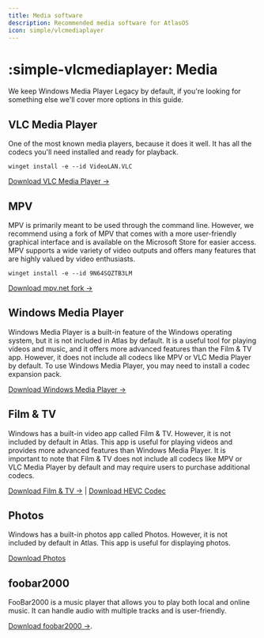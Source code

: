 ```yaml
---
title: Media software
description: Recommended media software for AtlasOS
icon: simple/vlcmediaplayer
---
```


# :simple-vlcmediaplayer: Media

We keep Windows Media Player Legacy by default, if you're looking for something else we'll cover more options in this guide.

## VLC Media Player

One of the most known media players, because it does it well. It has all the codecs you'll need installed and ready for playback.

`winget install -e --id VideoLAN.VLC`

[Download VLC Media Player ->](ms-windows-store://pdp/?ProductId=XPDM1ZW6815MQM)

## MPV

MPV is primarily meant to be used through the command line. However, we recommend using a fork of MPV that comes with a more user-friendly graphical interface and is available on the Microsoft Store for easier access. MPV supports a wide variety of video outputs and offers many features that are highly valued by video enthusiasts.

`winget install -e --id 9N64SQZTB3LM`

[Download mpv.net fork ->](ms-windows-store://pdp/?ProductId=9N64SQZTB3LM)

## Windows Media Player

Windows Media Player is a built-in feature of the Windows operating system, but it is not included in Atlas by default. It is a useful tool for playing videos and music, and it offers more advanced features than the Film & TV app. However, it does not include all codecs like MPV or VLC Media Player by default. To use Windows Media Player, you may need to install a codec expansion pack.

[Download Windows Media Player ->](ms-windows-store://pdp/?ProductId=9WZDNCRFJ3PT)

## Film & TV

Windows has a built-in video app called Film & TV. However, it is not included by default in Atlas. This app is useful for playing videos and provides more advanced features than Windows Media Player. It is important to note that Film & TV does not include all codecs like MPV or VLC Media Player by default and may require users to purchase additional codecs.

[Download Film & TV ->](ms-windows-store://pdp/?ProductId=9WZDNCRFJ3PT) | [Download HEVC Codec](ms-windows-store://pdp/?ProductId=9N4WGH0Z6VHQ)

## Photos

Windows has a built-in photos app called Photos. However, it is not included by default in Atlas. This app is useful for displaying photos.

[Download Photos](ms-windows-store://pdp/?ProductId=9wzdncrfjbh4)

## foobar2000

FooBar2000 is a music player that allows you to play both local and online music. It can handle audio with multiple tracks and is user-friendly.

[Download foobar2000 ->](https://www.foobar2000.org/).
